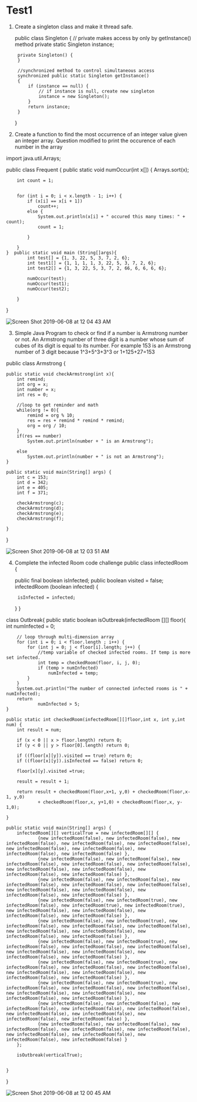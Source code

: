 # Test1
1. Create a singleton class and make it thread safe.
   
    public class Singleton
    {
        // private makes access by only by getInstance() method
        private static Singleton instance;

        private Singleton() {
        }

        //synchronized method to control simultaneous access
        synchronized public static Singleton getInstance()
        {
            if (instance == null) {
                // if instance is null, create new singleton
                instance = new Singleton();
            }
            return instance;
        }
    }
2. Create a function to find the most occurrence of an integer value given an integer array.
Question modified to print the occurence of each number in the array

import java.util.Arrays;

public class Frequent {
    public static void numOccur(int x[]) {
        Arrays.sort(x);


        int count = 1;


        for (int i = 0; i < x.length - 1; i++) {
            if (x[i] == x[i + 1])
                count++;
            else {
                System.out.println(x[i] + " occured this many times: " + count);
                count = 1;

            }

        }
    }  public static void main (String[]args){
            int test[] = {1, 3, 22, 5, 3, 7, 2, 6};
            int test1[] = {1, 1, 1, 1, 3, 22, 5, 3, 7, 2, 6};
            int test2[] = {1, 3, 22, 5, 3, 7, 2, 66, 6, 6, 6, 6};

            numOccur(test);
            numOccur(test1);
            numOccur(test2);

        }
}


![Screen Shot 2019-06-08 at 12 04 43 AM](https://user-images.githubusercontent.com/51377336/59141794-4c930200-8981-11e9-868d-2f77023433ed.png)


3. Simple Java Program to check or find if a number is Armstrong number or not. An Armstrong number of three digit is a number whose sum of cubes of its digit is equal to its number. 
For example 153 is an Armstrong number of 3 digit because 1^3+5^3+3^3 or 1+125+27=153

public class Armstrong {

    public static void checkArmstrong(int x){
        int remind;
        int org = x;
        int number = x;
        int res = 0;

        //loop to get reminder and math
        while(org != 0){
            remind = org % 10;
            res = res + remind * remind * remind;
            org = org / 10;
        }
        if(res == number)
            System.out.println(number + " is an Armstrong");

        else
            System.out.println(number + " is not an Armstrong");
    }

    public static void main(String[] args) {
        int c = 153;
        int d = 342;
        int e = 405;
        int f = 371;

        checkArmstrong(c);
        checkArmstrong(d);
        checkArmstrong(e);
        checkArmstrong(f);

    }
}


![Screen Shot 2019-06-08 at 12 03 51 AM](https://user-images.githubusercontent.com/51377336/59141793-4c930200-8981-11e9-86f5-61024d4e1c61.png)


4. Complete the infected Room code challenge
public class infectedRoom {

    public final boolean isInfected;
    public boolean visited = false;
    infectedRoom (boolean infected) {

        isInfected = infected;
    }
}

class Outbreak{
    public static boolean isOutbreak(infectedRoom [][] floor){
        int numInfected = 0;

        // loop through multi-dimension array
        for (int i = 0; i < floor.length ; i++) {
            for (int j = 0; j < floor[i].length; j++) {
                //temp variable of checked infected rooms. If temp is more set infected.
                int temp = checkedRoom(floor, i, j, 0);
                if (temp > numInfected)
                    numInfected = temp;
            }
        }
        System.out.println("The number of connected infected rooms is " + numInfected);
        return
                numInfected > 5;
    }

    public static int checkedRoom(infectedRoom[][]floor,int x, int y,int num) {
        int result = num;

        if (x < 0 || x > floor.length) return 0;
        if (y < 0 || y > floor[0].length) return 0;

        if ((floor[x][y]).visited == true) return 0;
        if ((floor[x][y]).isInfected == false) return 0;

        floor[x][y].visited =true;

        result = result + 1;

        return result + checkedRoom(floor,x+1, y,0) + checkedRoom(floor,x-1, y,0)
                + checkedRoom(floor,x, y+1,0) + checkedRoom(floor,x, y-1,0);

    }

    public static void main(String[] args) {
        infectedRoom[][] verticalTrue = new infectedRoom[][] {
                {new infectedRoom(false), new infectedRoom(false), new infectedRoom(false), new infectedRoom(false), new infectedRoom(false), new infectedRoom(false), new infectedRoom(false), new infectedRoom(false), new infectedRoom(false) },
                {new infectedRoom(false), new infectedRoom(false), new infectedRoom(false), new infectedRoom(false), new infectedRoom(false), new infectedRoom(false), new infectedRoom(false), new infectedRoom(false), new infectedRoom(false) },
                {new infectedRoom(false), new infectedRoom(false), new infectedRoom(false), new infectedRoom(false), new infectedRoom(false), new infectedRoom(false), new infectedRoom(false), new infectedRoom(false), new infectedRoom(false) },
                {new infectedRoom(false), new infectedRoom(true), new infectedRoom(false), new infectedRoom(true), new infectedRoom(true), new infectedRoom(false), new infectedRoom(false), new infectedRoom(false), new infectedRoom(false) },
                {new infectedRoom(false), new infectedRoom(true), new infectedRoom(false), new infectedRoom(false), new infectedRoom(false), new infectedRoom(false), new infectedRoom(false), new infectedRoom(false), new infectedRoom(false) },
                {new infectedRoom(false), new infectedRoom(true), new infectedRoom(false), new infectedRoom(false), new infectedRoom(false), new infectedRoom(false), new infectedRoom(false), new infectedRoom(false), new infectedRoom(false) },
                {new infectedRoom(false), new infectedRoom(true), new infectedRoom(false), new infectedRoom(false), new infectedRoom(false), new infectedRoom(false), new infectedRoom(false), new infectedRoom(false), new infectedRoom(false) },
                {new infectedRoom(false), new infectedRoom(true), new infectedRoom(false), new infectedRoom(false), new infectedRoom(false), new infectedRoom(false), new infectedRoom(false), new infectedRoom(false), new infectedRoom(false) },
                {new infectedRoom(false), new infectedRoom(false), new infectedRoom(false), new infectedRoom(false), new infectedRoom(false), new infectedRoom(false), new infectedRoom(false), new infectedRoom(false), new infectedRoom(false) },
                {new infectedRoom(false), new infectedRoom(false), new infectedRoom(false), new infectedRoom(false), new infectedRoom(false), new infectedRoom(false), new infectedRoom(false), new infectedRoom(false), new infectedRoom(false) }
        };

        isOutbreak(verticalTrue);

        
    }
}


![Screen Shot 2019-06-08 at 12 00 45 AM](https://user-images.githubusercontent.com/51377336/59141792-4c930200-8981-11e9-9734-45e4ff25b3a2.png)
